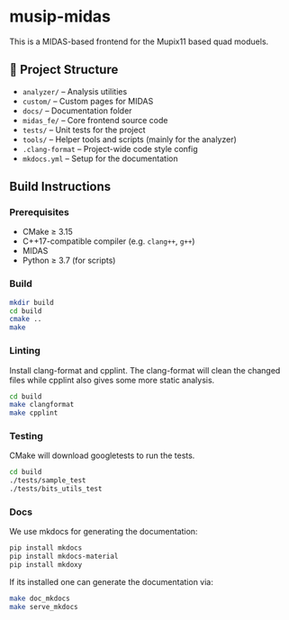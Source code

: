 # musip-midas

This is a MIDAS-based frontend for the Mupix11 based quad moduels.

## 📁 Project Structure

- `analyzer/` – Analysis utilities
- `custom/` – Custom pages for MIDAS
- `docs/` – Documentation folder
- `midas_fe/` – Core frontend source code
- `tests/` – Unit tests for the project
- `tools/` – Helper tools and scripts (mainly for the analyzer)
- `.clang-format` – Project-wide code style config
- `mkdocs.yml` – Setup for the documentation

## Build Instructions

### Prerequisites

- CMake ≥ 3.15
- C++17-compatible compiler (e.g. `clang++`, `g++`)
- MIDAS
- Python ≥ 3.7 (for scripts)

### Build

```bash
mkdir build
cd build
cmake ..
make
```

### Linting
Install clang-format and cpplint. The clang-format will clean the changed files while cpplint also gives some more static analysis.

```bash
cd build
make clangformat
make cpplint
```

### Testing
CMake will download googletests to run the tests.

```bash
cd build
./tests/sample_test
./tests/bits_utils_test
```

### Docs
We use mkdocs for generating the documentation:

```bash
pip install mkdocs
pip install mkdocs-material
pip install mkdoxy
```

If its installed one can generate the documentation via:
```bash
make doc_mkdocs
make serve_mkdocs
```
